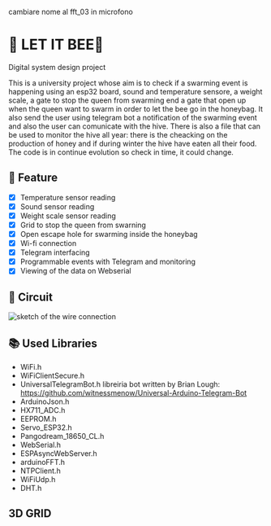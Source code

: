 cambiare nome al fft_03 in microfono
# :honeybee: LET IT BEE🍯 
Digital system design project

This is a university project whose aim is to check if a swarming event is happening using an esp32 board, sound and temperature sensore, a weight scale, a gate to stop the queen from swarming end a gate that open up when the queen want to swarm in order to let the bee go in the honeybag. It also send the user using telegram bot a notification of the swarming event and also the user can comunicate with the hive. There is also a file that can be used to monitor the hive all year: there is the cheacking on the production of honey and if during winter the hive have eaten all their food. The code is in continue evolution so check in time, it could change.

## 📌 Feature
- [x] Temperature sensor reading 
- [x] Sound sensor reading
- [x] Weight scale sensor reading
- [x] Grid to stop the queen from swarning
- [x] Open escape hole for swarming inside the honeybag
- [x] Wi-fi connection
- [x] Telegram interfacing
- [x] Programmable events with Telegram and monitoring
- [x] Viewing of the data on Webserial

## 💾 Circuit
![sketch of the wire connection](https://user-images.githubusercontent.com/118644154/207912455-bfd0ee72-380d-4163-9548-bec6b762368d.jpg)

## 📚 Used Libraries
* WiFi.h
* WiFiClientSecure.h
* UniversalTelegramBot.h       libreiria bot written by Brian Lough: https://github.com/witnessmenow/Universal-Arduino-Telegram-Bot
* ArduinoJson.h
* HX711_ADC.h
* EEPROM.h
* Servo_ESP32.h
* Pangodream_18650_CL.h
* WebSerial.h
* ESPAsyncWebServer.h
* arduinoFFT.h
* NTPClient.h
* WiFiUdp.h
* DHT.h

## 3D GRID
